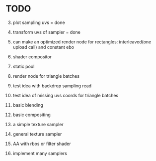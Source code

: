 # TODO
3. plot sampling uvs = done
4. transform uvs of sampler = done

5. can make an optimized render node for rectangles: interleaved(one upload call) and constant ebo
6. shader compositor
7. static pool
8. render node for triangle batches
9. test idea with backdrop sampling read
10. test idea of missing uvs coords for triangle batches
11. basic blending
12. basic compositing
13. a simple texture sampler
14. general texture sampler
15. AA with rbos or filter shader
16. implement many samplers